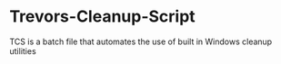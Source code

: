 # Trevors-Cleanup-Script
TCS is a batch file that automates the use of built in Windows cleanup utilities
